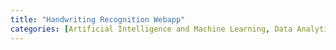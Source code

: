 ```yaml
---
title: "Handwriting Recognition Webapp"
categories: [Artificial Intelligence and Machine Learning, Data Analytic]
---
```

